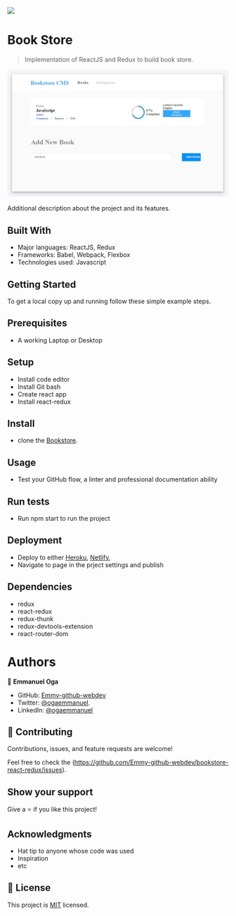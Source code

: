 ![](https://img.shields.io/badge/Microverse-blueviolet)

# Book Store

> Implementation of ReactJS and Redux to build book store.

![screenshot](./bookstore.JPG)

Additional description about the project and its features.

## Built With

- Major languages: ReactJS, Redux
- Frameworks: Babel, Webpack, Flexbox
- Technologies used: Javascript




## Getting Started

To get a local copy up and running follow these simple example steps.


## Prerequisites
- A working Laptop or Desktop
## Setup
- Install code editor
- Install Git bash
- Create react app
- Install react-redux

## Install
- clone the [Bookstore](git@github.com:Emmy-github-webdev/bookstore-react-redux.git).
## Usage
- Test your GitHub flow, a linter and professional documentation ability
## Run tests
- Run npm start to run the project
## Deployment
- Deploy to either [Heroku](https://www.heroku.com/), [Netlify](https://www.netlify.com/),
- Navigate to page in the prject settings and publish

## Dependencies

- redux 
- react-redux 
- redux-thunk 
- redux-devtools-extension
- react-router-dom

# Authors
👤 **Emmanuel Oga**
- GitHub: [Emmy-github-webdev](https://github.com/Emmy-github-webdev)
- Twitter: [@ogaemmanuel](https://twitter.com/OgaemmanuelOga).
- LinkedIn: [@ogaemmanuel](https://www.linkedin.com/in/emmanuel-oga-16171584/)

## 🤝 Contributing

Contributions, issues, and feature requests are welcome!

Feel free to check the (https://github.com/Emmy-github-webdev/bookstore-react-redux/issues).

## Show your support

Give a ⭐️ if you like this project!

## Acknowledgments

- Hat tip to anyone whose code was used
- Inspiration
- etc

## 📝 License

This project is [MIT](./MIT.md) licensed.
